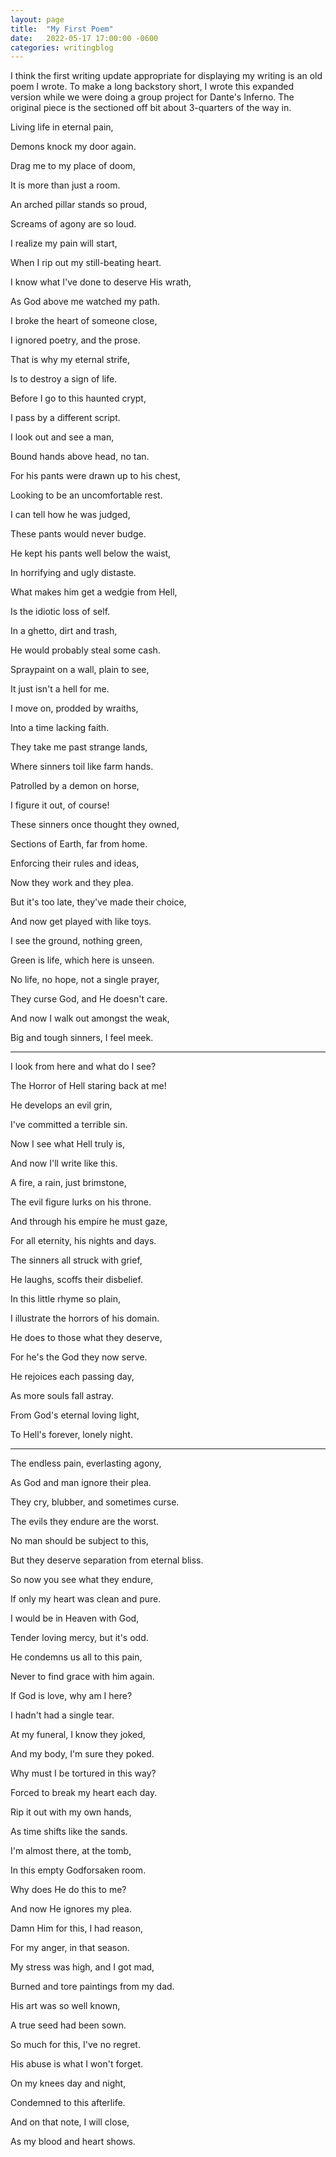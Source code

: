 ```yaml
---
layout: page
title:  "My First Poem"
date:   2022-05-17 17:00:00 -0600
categories: writingblog
---
```


I think the first writing update appropriate for displaying my writing is an old poem I wrote. To make a long backstory short, I wrote this expanded version while we were doing a group project for Dante's Inferno. The original piece is the sectioned off bit about 3-quarters of the way in.

Living life in eternal pain,

Demons knock my door again.

Drag me to my place of doom,

It is more than just a room.

An arched pillar stands so proud,

Screams of agony are so loud.

I realize my pain will start,

When I rip out my still-beating heart.

I know what I've done to deserve His wrath,

As God above me watched my path.

I broke the heart of someone close,

I ignored poetry, and the prose.

That is why my eternal strife,

Is to destroy a sign of life.

Before I go to this haunted crypt,

I pass by a different script.

I look out and see a man,

Bound hands above head, no tan.

For his pants were drawn up to his chest,

Looking to be an uncomfortable rest.

I can tell how he was judged,

These pants would never budge.

He kept his pants well below the waist,

In horrifying and ugly distaste.

What makes him get a wedgie from Hell,

Is the idiotic loss of self.

In a ghetto, dirt and trash,

He would probably steal some cash.

Spraypaint on a wall, plain to see,

It just isn't a hell for me.

I move on, prodded by wraiths,

Into a time lacking faith.

They take me past strange lands,

Where sinners toil like farm hands.

Patrolled by a demon on horse,

I figure it out, of course!

These sinners once thought they owned,

Sections of Earth, far from home.

Enforcing their rules and ideas,

Now they work and they plea.

But it's too late, they've made their choice,

And now get played with like toys.

I see the ground, nothing green,

Green is life, which here is unseen.

No life, no hope, not a single prayer,

They curse God, and He doesn't care.

And now I walk out amongst the weak,

Big and tough sinners, I feel meek.

---

I look from here and what do I see?

The Horror of Hell staring back at me!

He develops an evil grin,

I've committed a terrible sin.

Now I see what Hell truly is,

And now I'll write like this.

A fire, a rain, just brimstone,

The evil figure lurks on his throne.

And through his empire he must gaze,

For all eternity, his nights and days.

The sinners all struck with grief,

He laughs, scoffs their disbelief.

In this little rhyme so plain,

I illustrate the horrors of his domain.

He does to those what they deserve,

For he's the God they now serve.

He rejoices each passing day,

As more souls fall astray.

From God's eternal loving light,

To Hell's forever, lonely night.

---

The endless pain, everlasting agony,

As God and man ignore their plea.

They cry, blubber, and sometimes curse.

The evils they endure are the worst.

No man should be subject to this,

But they deserve separation from eternal bliss.

So now you see what they endure,

If only my heart was clean and pure.

I would be in Heaven with God,

Tender loving mercy, but it's odd.

He condemns us all to this pain,

Never to find grace with him again.

If God is love, why am I here?

I hadn't had a single tear.

At my funeral, I know they joked,

And my body, I'm sure they poked.

Why must I be tortured in this way?

Forced to break my heart each day.

Rip it out with my own hands,

As time shifts like the sands.

I'm almost there, at the tomb,

In this empty Godforsaken room.

Why does He do this to me?

And now He ignores my plea.

Damn Him for this, I had reason,

For my anger, in that season.

My stress was high, and I got mad,

Burned and tore paintings from my dad.

His art was so well known,

A true seed had been sown.

So much for this, I've no regret.

His abuse is what I won't forget.

On my knees day and night,

Condemned to this afterlife.

And on that note, I will close,

As my blood and heart shows.